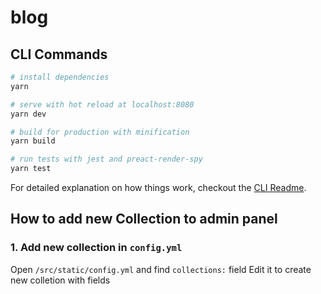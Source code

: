 # blog

## CLI Commands

``` bash
# install dependencies
yarn

# serve with hot reload at localhost:8080
yarn dev

# build for production with minification
yarn build

# run tests with jest and preact-render-spy 
yarn test
```

For detailed explanation on how things work, checkout the [CLI Readme](https://github.com/developit/preact-cli/blob/master/README.md).


## How to add new Collection to admin panel
### 1. Add new collection in `config.yml`
Open `/src/static/config.yml` and find `collections:` field
Edit it to create new colletion with fields